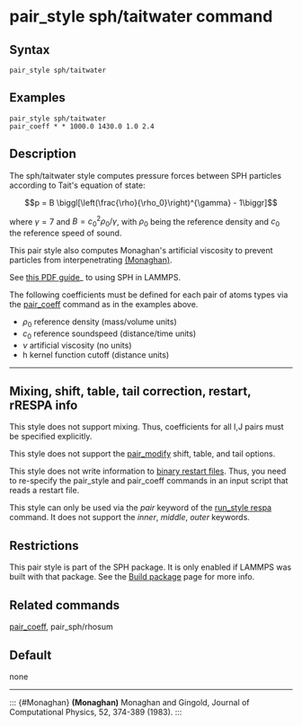 # pair_style sph/taitwater command

## Syntax

``` LAMMPS
pair_style sph/taitwater
```

## Examples

``` LAMMPS
pair_style sph/taitwater
pair_coeff * * 1000.0 1430.0 1.0 2.4
```

## Description

The sph/taitwater style computes pressure forces between SPH particles
according to Tait\'s equation of state:

$$p = B \biggl[\left(\frac{\rho}{\rho_0}\right)^{\gamma} - 1\biggr]$$

where $\gamma = 7$ and $B = c_0^2 \rho_0 / \gamma$, with $\rho_0$ being
the reference density and $c_0$ the reference speed of sound.

This pair style also computes Monaghan\'s artificial viscosity to
prevent particles from interpenetrating [(Monaghan)](Monaghan).

See [this PDF guide](PDF/SPH_LAMMPS_userguide.pdf)\_ to using SPH in
LAMMPS.

The following coefficients must be defined for each pair of atoms types
via the [pair_coeff](pair_coeff) command as in the examples above.

-   $\rho_0$ reference density (mass/volume units)
-   $c_0$ reference soundspeed (distance/time units)
-   $\nu$ artificial viscosity (no units)
-   h kernel function cutoff (distance units)

------------------------------------------------------------------------

## Mixing, shift, table, tail correction, restart, rRESPA info

This style does not support mixing. Thus, coefficients for all I,J pairs
must be specified explicitly.

This style does not support the [pair_modify](pair_modify) shift, table,
and tail options.

This style does not write information to [binary restart
files](restart). Thus, you need to re-specify the pair_style and
pair_coeff commands in an input script that reads a restart file.

This style can only be used via the *pair* keyword of the [run_style
respa](run_style) command. It does not support the *inner*, *middle*,
*outer* keywords.

## Restrictions

This pair style is part of the SPH package. It is only enabled if LAMMPS
was built with that package. See the [Build package](Build_package) page
for more info.

## Related commands

[pair_coeff](pair_coeff), pair_sph/rhosum

## Default

none

------------------------------------------------------------------------

::: {#Monaghan}
**(Monaghan)** Monaghan and Gingold, Journal of Computational Physics,
52, 374-389 (1983).
:::
